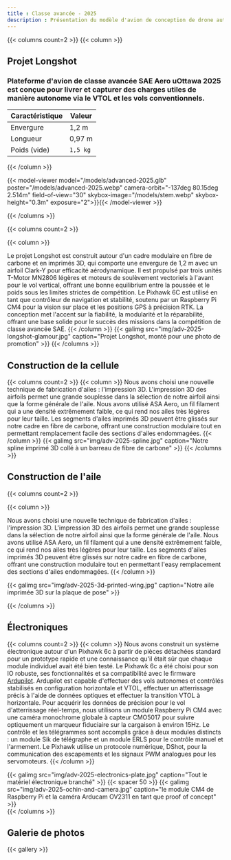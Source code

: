 ```yaml
---
title : Classe avancée - 2025
description : Présentation du modèle d'avion de conception de drone autonome en vol VTOL et conventionnel pour la livraison et capture de charge utile en 2025, développé par l'Université d'Ottawa dans le cadre de la Classe avancée SAE.
---
```


{{< columns count=2 >}}
{{< column >}}
## Projet Longshot
### Plateforme d'avion de classe avancée SAE Aero uOttawa 2025 est conçue pour livrer et capturer des charges utiles de manière autonome via le VTOL et les vols conventionnels.

| Caractéristique | Valeur |
| --- | --- |
| Envergure | 1,2 m |
| Longueur | 0,97 m |
| Poids (vide) | `1,5 kg` |
{{< /column >}}

{{< model-viewer model="/models/advanced-2025.glb" poster="/models/advanced-2025.webp" camera-orbit="-137deg 80.15deg 2.514m" field-of-view="30" skybox-image="/models/stem.webp" skybox-height="0.3m" exposure="2">}}{{< /model-viewer >}}

{{< /columns >}}

{{< columns count=2 >}}

{{< column >}}


Le projet Longshot est construit autour d'un cadre modulaire en fibre de carbone et en imprimés 3D, qui comporte une envergure de 1,2 m avec un airfoil Clark-Y pour efficacité aérodynamique. Il est propulsé par trois unités T-Motor MN2806 légères et moteurs de soulèvement vectoriels à l'avant pour le vol vertical, offrant une bonne equilibrium entre la poussée et le poids sous les limites strictes de compétition. Le Pixhawk 6C est utilisé en tant que contrôleur de navigation et stabilité, soutenu par un Raspberry Pi CM4 pour la vision sur place et les positions GPS à précision RTK. La conception met l'accent sur la fiabilité, la modularité et la réparabilité, offrant une base solide pour le succès des missions dans la compétition de classe avancée SAE.
{{< /column >}}
{{< galimg src="img/adv-2025-longshot-glamour.jpg" caption="Projet Longshot, monté pour une photo de promotion" >}}
{{< /columns >}}

## Construction de la cellule
{{< columns count=2 >}}
{{< column >}}
Nous avons choisi une nouvelle technique de fabrication d'ailes : l'impression 3D. L'impression 3D des airfoils permet une grande souplesse dans la sélection de notre airfoil ainsi que la forme générale de l'aile. Nous avons utilisé ASA Aero, un fil filament qui a une densité extrêmement faible, ce qui rend nos ailes très légères pour leur taille. Les segments d'ailes imprimés 3D peuvent être glissés sur notre cadre en fibre de carbone, offrant une construction modulaire tout en permettant remplacement facile des sections d'ailes endommagées.
{{< /column >}}
{{< galimg src="img/adv-2025-spline.jpg" caption="Notre spline imprimé 3D collé à un barreau de fibre de carbone" >}}
{{< /columns >}}

## Construction de l'aile

{{< columns count=2 >}}

{{< column >}}

Nous avons choisi une nouvelle technique de fabrication d'ailes : l'impression 3D. L'impression 3D des airfoils permet une grande souplesse dans la sélection de notre airfoil ainsi que la forme générale de l'aile. Nous avons utilisé ASA Aero, un fil filament qui a une densité extrêmement faible, ce qui rend nos ailes très légères pour leur taille. Les segments d'ailes imprimés 3D peuvent être glissés sur notre cadre en fibre de carbone, offrant une construction modulaire tout en permettant l'easy remplacement des sections d'ailes endommagées.
{{< /column >}}

{{< galimg src="img/adv-2025-3d-printed-wing.jpg" caption="Notre aile imprimée 3D sur la plaque de pose" >}}

{{< /columns >}}

## Électroniques

{{< columns count=2 >}}
{{< column >}}
Nous avons construit un système électronique autour d'un Pixhawk 6c à partir de pièces détachées standard pour un prototype rapide et une connaissance qu'il était sûr que chaque module individuel avait été bien testé. Le Pixhawk 6c a été choisi pour son IO robuste, ses fonctionnalités et sa compatibilité avec le firmware [Ardupilot](https://ardupilot.org/). Ardupilot est capable d'effectuer des vols autonomes et contrôlés stabilisés en configuration horizontale et VTOL, effectuer un atterrissage précis à l'aide de données optiques et effectuer la transition VTOL à horizontale. Pour acquérir les données de précision pour le vol d'atterrissage réel-temps, nous utilisons un module Raspberry Pi CM4 avec une caméra monochrome globale à capteur CMO5017 pour suivre optiquement un marqueur fiduciaire sur la cargaison à environ 15Hz. Le contrôle et les télégrammes sont accomplis grâce à deux modules distincts : un module Sik de télégraphe et un module ERLS pour le contrôle manuel et l'armement. Le Pixhawk utilise un protocole numérique, DShot, pour la communication des escapements et les signaux PWM analogues pour les servomoteurs.
{{< /column >}}
<div>
{{< galimg src="img/adv-2025-electronics-plate.jpg" caption="Tout le matériel électronique branché" >}}
{{< spacer 50 >}}
{{< galimg src="img/adv-2025-ochin-and-camera.jpg" caption="le module CM4 de Raspberry Pi et la caméra Arducam OV2311 en tant que proof of concept" >}}
</div>
{{< /columns >}}

## Galerie de photos
{{< gallery >}}